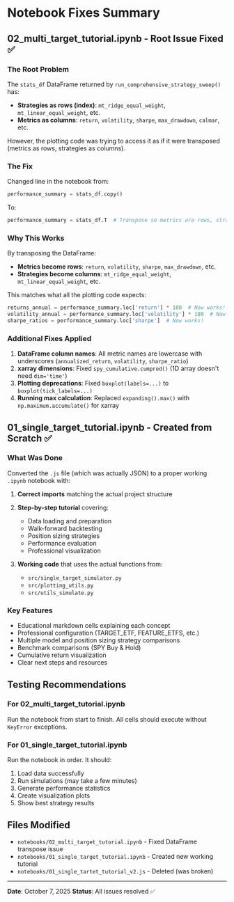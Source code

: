 # Notebook Fixes Summary

## 02_multi_target_tutorial.ipynb - Root Issue Fixed ✅

### The Root Problem
The `stats_df` DataFrame returned by `run_comprehensive_strategy_sweep()` has:
- **Strategies as rows (index)**: `mt_ridge_equal_weight`, `mt_linear_equal_weight`, etc.
- **Metrics as columns**: `return`, `volatility`, `sharpe`, `max_drawdown`, `calmar`, etc.

However, the plotting code was trying to access it as if it were transposed (metrics as rows, strategies as columns).

### The Fix
Changed line in the notebook from:
```python
performance_summary = stats_df.copy()
```

To:
```python
performance_summary = stats_df.T  # Transpose so metrics are rows, strategies are columns
```

### Why This Works
By transposing the DataFrame:
- **Metrics become rows**: `return`, `volatility`, `sharpe`, `max_drawdown`, etc.
- **Strategies become columns**: `mt_ridge_equal_weight`, `mt_linear_equal_weight`, etc.

This matches what all the plotting code expects:
```python
returns_annual = performance_summary.loc['return'] * 100  # Now works!
volatility_annual = performance_summary.loc['volatility'] * 100  # Now works!
sharpe_ratios = performance_summary.loc['sharpe']  # Now works!
```

### Additional Fixes Applied
1. **DataFrame column names**: All metric names are lowercase with underscores (`annualized_return`, `volatility`, `sharpe_ratio`)
2. **xarray dimensions**: Fixed `spy_cumulative.cumprod()` (1D array doesn't need `dim='time'`)
3. **Plotting deprecations**: Fixed `boxplot(labels=...)` to `boxplot(tick_labels=...)`
4. **Running max calculation**: Replaced `expanding().max()` with `np.maximum.accumulate()` for xarray

## 01_single_target_tutorial.ipynb - Created from Scratch ✅

### What Was Done
Converted the `.js` file (which was actually JSON) to a proper working `.ipynb` notebook with:

1. **Correct imports** matching the actual project structure
2. **Step-by-step tutorial** covering:
   - Data loading and preparation
   - Walk-forward backtesting
   - Position sizing strategies
   - Performance evaluation
   - Professional visualization

3. **Working code** that uses the actual functions from:
   - `src/single_target_simulator.py`
   - `src/plotting_utils.py`
   - `src/utils_simulate.py`

### Key Features
- Educational markdown cells explaining each concept
- Professional configuration (TARGET_ETF, FEATURE_ETFS, etc.)
- Multiple model and position sizing strategy comparisons
- Benchmark comparisons (SPY Buy & Hold)
- Cumulative return visualization
- Clear next steps and resources

## Testing Recommendations

### For 02_multi_target_tutorial.ipynb
Run the notebook from start to finish. All cells should execute without `KeyError` exceptions.

### For 01_single_target_tutorial.ipynb
Run the notebook in order. It should:
1. Load data successfully
2. Run simulations (may take a few minutes)
3. Generate performance statistics
4. Create visualization plots
5. Show best strategy results

## Files Modified
- `notebooks/02_multi_target_tutorial.ipynb` - Fixed DataFrame transpose issue
- `notebooks/01_single_target_tutorial.ipynb` - Created new working tutorial
- `notebooks/01_single_tartet_tutorial_v2.js` - Deleted (was broken)

---
**Date**: October 7, 2025
**Status**: All issues resolved ✅
